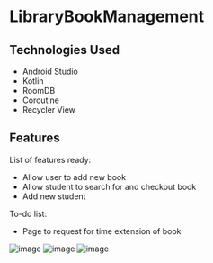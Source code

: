 # LibraryBookManagement

## Technologies Used
* Android Studio
* Kotlin
* RoomDB
* Coroutine
* Recycler View

## Features

List of features ready:
* Allow user to add new book
* Allow student to search for and checkout book
* Add new student

To-do list:
* Page to request for time extension of book

![image](https://user-images.githubusercontent.com/31942533/173633446-f7ff8605-f01f-46af-90b9-728bb9c2692e.png)
![image](https://user-images.githubusercontent.com/31942533/173633504-0283279d-11da-411e-b7aa-df8304372b15.png)
![image](https://user-images.githubusercontent.com/31942533/173633610-bd32801b-3fa8-4a9b-a79c-6eb202b9db57.png)

